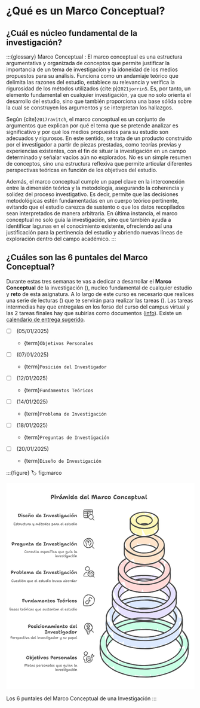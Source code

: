 # ¿Qué es un Marco Conceptual?

## ¿Cuál es núcleo fundamental de la investigación?

:::{glossary}
Marco Conceptual
: El marco conceptual es una estructura argumentativa y organizada de conceptos que permite justificar la importancia de un tema de investigación y la idoneidad de los medios propuestos para su análisis. Funciona como un andamiaje teórico que delimita las razones del estudio, establece su relevancia y verifica la rigurosidad de los métodos utilizados {cite:p}`2021jorrin5`. Es, por tanto, un elemento fundamental en cualquier investigación, ya que no solo orienta el desarrollo del estudio, sino que también proporciona una base sólida sobre la cual se construyen los argumentos y se interpretan los hallazgos.

Según {cite}`2017ravitch`, el marco conceptual es un conjunto de argumentos que explican por qué el tema que se pretende analizar es significativo y por qué los medios propuestos para su estudio son adecuados y rigurosos. En este sentido, se trata de un producto construido por el investigador a partir de piezas prestadas, como teorías previas y experiencias existentes, con el fin de situar la investigación en un campo determinado y señalar vacíos aún no explorados. No es un simple resumen de conceptos, sino una estructura reflexiva que permite articular diferentes perspectivas teóricas en función de los objetivos del estudio.

Además, el marco conceptual cumple un papel clave en la interconexión entre la dimensión teórica y la metodología, asegurando la coherencia y solidez del proceso investigativo. Es decir, permite que las decisiones metodológicas estén fundamentadas en un cuerpo teórico pertinente, evitando que el estudio carezca de sustento o que los datos recopilados sean interpretados de manera arbitraria. En última instancia, el marco conceptual no solo guía la investigación, sino que también ayuda a identificar lagunas en el conocimiento existente, ofreciendo así una justificación para la pertinencia del estudio y abriendo nuevas líneas de exploración dentro del campo académico.
:::

## ¿Cuáles son las 6 puntales del Marco Conceptual?

Durante estas tres semanas te vas a dedicar a desarrollar el **Marco Conceptual** de la investigación ([](#fig:marco)), nucleo fundamental de cualquier estudio y **reto** de esta asignatura. A lo largo de este curso es necesario que realices una serie de lecturas ([](#tab:lecturas)) que te servirán para realizar las tareas ([](#tab:actividades)). Las tareas intermedias hay que entregalas en los forso del curso del campus virtual y las 2 tareas finales hay que subirlas como documentos ([info](#lugar)). Existe un [calendario de entrega sugerido](#aprox).

- [ ] [](021objetivosp.md) (05/01/2025)
    - {term}`Objetivos Personales` 

- [ ] [](022posicion.md) (07/01/2025)
    - {term}`Posición del Investigador` 

- [ ] [](023bases.md) (12/01/2025)
    - {term}`Fundamentos Teóricos`  

- [ ] [](024problema.md) (14/01/2025)
    - {term}`Problema de Investigación` 

- [ ] [](025preguntas.md) (18/01/2025)
    - {term}`Preguntas de Investigación`

- [ ] [](026diseno.md) (20/01/2025)
    - {term}`Diseño de Investigación` 

:::{figure}
:label: fig:marco

![Meto](img/marco.png)

Los 6 puntales del Marco Conceptual de una Investigación
:::


